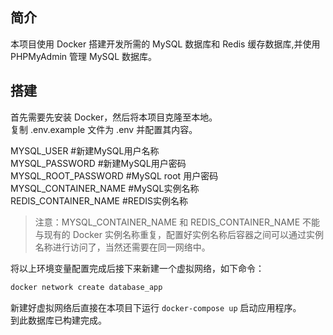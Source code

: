 ## 简介

本项目使用 Docker 搭建开发所需的 MySQL 数据库和 Redis 缓存数据库,并使用 PHPMyAdmin 管理 MySQL 数据库。

## 搭建

首先需要先安装 Docker，然后将本项目克隆至本地。  
复制 .env.example 文件为 .env 并配置其内容。  

MYSQL_USER #新建MySQL用户名称  
MYSQL_PASSWORD #新建MySQL用户密码  
MYSQL_ROOT_PASSWORD #MySQL root 用户密码  
MYSQL_CONTAINER_NAME #MySQL实例名称  
REDIS_CONTAINER_NAME #REDIS实例名称  

>注意：MYSQL_CONTAINER_NAME 和 REDIS_CONTAINER_NAME 不能与现有的 Docker 实例名称重复，配置好实例名称后容器之间可以通过实例名称进行访问了，当然还需要在同一网络中。

将以上环境变量配置完成后接下来新建一个虚拟网络，如下命令：  
```sh
docker network create database_app
```

新建好虚拟网络后直接在本项目下运行 `docker-compose up` 启动应用程序。  
到此数据库已构建完成。